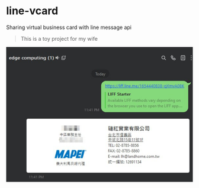 # line-vcard
Sharing virtual business card with line message api
> This is a toy project for my wife
> 
![Alt text](/image/messageImage_1608651956882.jpg "Optional title")